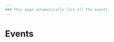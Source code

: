 ```yaml
---
### This page automatically list all the events.
---
```

# Events

<!-- ### DON'T MAKE CHANGES BELOW THIS LINE! ### -->

<EventsList/>
